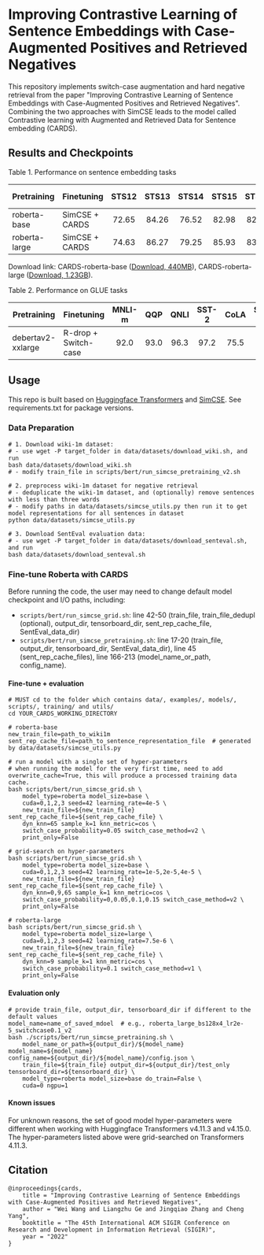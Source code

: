 # Improving Contrastive Learning of Sentence Embeddings with Case-Augmented Positives and Retrieved Negatives

This repository implements switch-case augmentation and hard negative retrieval from the paper "Improving Contrastive Learning of Sentence Embeddings with Case-Augmented Positives and Retrieved Negatives". Combining the two approaches with SimCSE leads to the model called Contrastive learning with Augmented and Retrieved Data for Sentence embedding (CARDS).

## Results and Checkpoints
Table 1. Performance on sentence embedding tasks

| Pretraining    | Finetuning   | STS12 | STS13 | STS14 | STS15 | STS16 | STSb  | SICK-R | Avg.  |
|----------------|--------------|:-----:|:-----:|:-----:|:-----:|:-----:|:-----:|:------:|:-----:|
| roberta-base   | SimCSE + CARDS | 72.65 | 84.26 | 76.52 | 82.98 | 82.73 | 82.04 | 70.66  | 78.83 |
| roberta-large  | SimCSE + CARDS | 74.63 | 86.27 | 79.25 | 85.93 | 83.17 | 83.86 | 72.77  | 80.84 |

Download link:
CARDS-roberta-base ([Download, 440MB](https://dirl-sas-open.oss-cn-hangzhou.aliyuncs.com/cards_roberta_base.zip)), CARDS-roberta-large ([Download, 1.23GB](https://dirl-sas-open.oss-cn-hangzhou.aliyuncs.com/cards_roberta_large.zip)).

Table 2. Performance on GLUE tasks

| Pretraining        | Finetuning         | MNLI-m | QQP  | QNLI | SST-2 | CoLA | STS-B | MRPC | RTE  | Avg. |
|--------------------|--------------------|:------:|:----:|:----:|:-----:|:----:|:-----:|:----:|:----:|:----:|
| debertav2-xxlarge  | R-drop + Switch-case | 92.0   | 93.0 | 96.3 | 97.2  | 75.5 | 93.6  | 93.9 | 94.2 | 91.7 |

## Usage
This repo is built based on [Huggingface Transformers](https://github.com/huggingface/transformers) and [SimCSE](https://github.com/princeton-nlp/SimCSE). See requirements.txt for package versions. 

### Data Preparation
```shell
# 1. Download wiki-1m dataset: 
# - use wget -P target_folder in data/datasets/download_wiki.sh, and run
bash data/datasets/download_wiki.sh
# - modify train_file in scripts/bert/run_simcse_pretraining_v2.sh

# 2. preprocess wiki-1m dataset for negative retrieval
# - deduplicate the wiki-1m dataset, and (optionally) remove sentences with less than three words
# - modify paths in data/datasets/simcse_utils.py then run it to get model representations for all sentences in dataset
python data/datasets/simcse_utils.py

# 3. Download SentEval evaluation data:
# - use wget -P target_folder in data/datasets/download_senteval.sh, and run
bash data/datasets/download_senteval.sh
```

### Fine-tune Roberta with CARDS
Before running the code, the user may need to change default model checkpoint and I/O paths, including: 
- ``scripts/bert/run_simcse_grid.sh``: line 42-50 (train_file, train_file_dedupl (optional), output_dir, tensorboard_dir, sent_rep_cache_file, SentEval_data_dir)
- ``scripts/bert/run_simcse_pretraining.sh``: line 17-20 (train_file, output_dir, tensorboard_dir, SentEval_data_dir), line 45 (sent_rep_cache_files), line 166-213 (model_name_or_path, config_name).

#### Fine-tune + evaluation
```shell
# MUST cd to the folder which contains data/, examples/, models/, scripts/, training/ and utils/
cd YOUR_CARDS_WORKING_DIRECTORY

# roberta-base
new_train_file=path_to_wiki1m
sent_rep_cache_file=path_to_sentence_representation_file  # generated by data/datasets/simcse_utils.py 

# run a model with a single set of hyper-parameters
# when running the model for the very first time, need to add overwrite_cache=True, this will produce a processed training data cache.
bash scripts/bert/run_simcse_grid.sh \
    model_type=roberta model_size=base \
    cuda=0,1,2,3 seed=42 learning_rate=4e-5 \
    new_train_file=${new_train_file} sent_rep_cache_file=${sent_rep_cache_file} \
    dyn_knn=65 sample_k=1 knn_metric=cos \
    switch_case_probability=0.05 switch_case_method=v2 \
    print_only=False

# grid-search on hyper-parameters
bash scripts/bert/run_simcse_grid.sh \
    model_type=roberta model_size=base \
    cuda=0,1,2,3 seed=42 learning_rate=1e-5,2e-5,4e-5 \
    new_train_file=${new_train_file} sent_rep_cache_file=${sent_rep_cache_file} \
    dyn_knn=0,9,65 sample_k=1 knn_metric=cos \
    switch_case_probability=0,0.05,0.1,0.15 switch_case_method=v2 \
    print_only=False

# roberta-large
bash scripts/bert/run_simcse_grid.sh \
    model_type=roberta model_size=large \
    cuda=0,1,2,3 seed=42 learning_rate=7.5e-6 \
    new_train_file=${new_train_file} sent_rep_cache_file=${sent_rep_cache_file} \
    dyn_knn=9 sample_k=1 knn_metric=cos \
    switch_case_probability=0.1 switch_case_method=v1 \
    print_only=False
```
#### Evaluation only
```shell
# provide train_file, output_dir, tensorboard_dir if different to the default values
model_name=name_of_saved_mdoel  # e.g., roberta_large_bs128x4_lr2e-5_switchcase0.1_v2
bash ./scripts/bert/run_simcse_pretraining.sh \
    model_name_or_path=${output_dir}/${model_name} model_name=${model_name} config_name=${output_dir}/${model_name}/config.json \
    train_file=${train_file} output_dir=${output_dir}/test_only tensorboard_dir=${tensorboard_dir} \
    model_type=roberta model_size=base do_train=False \
    cuda=0 ngpu=1
```

#### Known issues
For unknown reasons, the set of good model hyper-parameters were different when working with Huggingface Transformers v4.11.3 and v4.15.0. The hyper-parameters listed above were grid-searched on Transformers 4.11.3.

## Citation
```
@inproceedings{cards,
    title = "Improving Contrastive Learning of Sentence Embeddings with Case-Augmented Positives and Retrieved Negatives",
    author = "Wei Wang and Liangzhu Ge and Jingqiao Zhang and Cheng Yang",
    booktitle = "The 45th International ACM SIGIR Conference on Research and Development in Information Retrieval (SIGIR)",
    year = "2022"
}
```